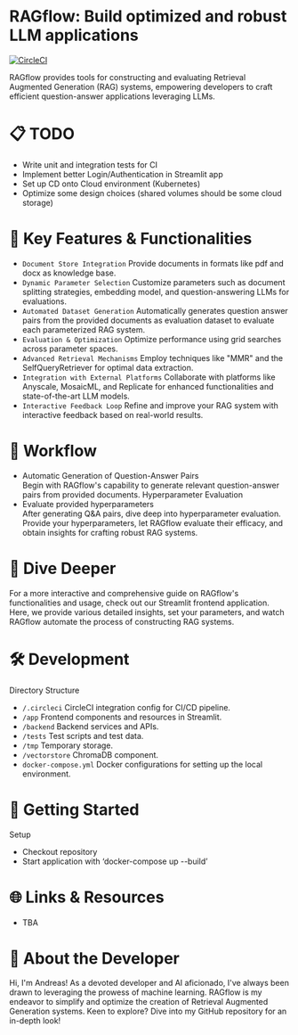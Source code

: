# RAGflow: Build optimized and robust LLM applications

[![CircleCI](https://dl.circleci.com/status-badge/img/circleci/6FfqBzs4fBDyTPvBNqnq5x/8HU8omXUEUaEgrpWMj271K/tree/main.svg?style=shield&circle-token=545d0058e25f4566f54a9282ef976f6a8a77b327)](https://app.circleci.com/pipelines/circleci/6FfqBzs4fBDyTPvBNqnq5x)

RAGflow provides tools for constructing and evaluating Retrieval Augmented Generation (RAG) systems, empowering developers to craft efficient question-answer applications leveraging LLMs.

# 📋 TODO
- Write unit and integration tests for CI
- Implement better Login/Authentication in Streamlit app
- Set up CD onto Cloud environment (Kubernetes)
- Optimize some design choices (shared volumes should be some cloud storage)
    
# 🌟 Key Features & Functionalities
- `Document Store Integration` Provide documents in formats like pdf and docx as knowledge base.
- `Dynamic Parameter Selection` Customize parameters such as document splitting strategies, embedding model, and question-answering LLMs for evaluations.
- `Automated Dataset Generation` Automatically generates question answer pairs from the provided documents as evaluation dataset to evaluate each parameterized RAG system.
- `Evaluation & Optimization` Optimize performance using grid searches across parameter spaces.
- `Advanced Retrieval Mechanisms` Employ techniques like "MMR" and the SelfQueryRetriever for optimal data extraction.
- `Integration with External Platforms` Collaborate with platforms like Anyscale, MosaicML, and Replicate for enhanced functionalities and state-of-the-art LLM models.
- `Interactive Feedback Loop` Refine and improve your RAG system with interactive feedback based on real-world results.
    
# 🚀 Workflow
- Automatic Generation of Question-Answer Pairs\
Begin with RAGflow's capability to generate relevant question-answer pairs from provided documents.
Hyperparameter Evaluation
- Evaluate provided hyperparameters \
After generating Q&A pairs, dive deep into hyperparameter evaluation. Provide your hyperparameters, let RAGflow evaluate their efficacy, and obtain insights for crafting robust RAG systems.

# 📖 Dive Deeper
For a more interactive and comprehensive guide on RAGflow's functionalities and usage, check out our Streamlit frontend application. Here, we provide various detailed insights, set your parameters, and watch RAGflow automate the process of constructing RAG systems.

# 🛠️ Development
Directory Structure
- `/.circleci` CircleCI integration config for CI/CD pipeline.
- `/app` Frontend components and resources in Streamlit.
- `/backend` Backend services and APIs.
- `/tests` Test scripts and test data.
- `/tmp` Temporary storage.
- `/vectorstore` ChromaDB component.
- `docker-compose.yml` Docker configurations for setting up the local environment.
    
# 🚀 Getting Started
Setup
- Checkout repository
- Start application with ‘docker-compose up --build’
    
# 🌐 Links & Resources
- TBA
    
# 🙋 About the Developer
Hi, I'm Andreas! As a devoted developer and AI aficionado, I've always been drawn to leveraging the prowess of machine learning. RAGflow is my endeavor to simplify and optimize the creation of Retrieval Augmented Generation systems. Keen to explore? Dive into my GitHub repository for an in-depth look!
